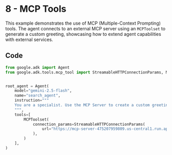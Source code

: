 # 8 - MCP Tools

This example demonstrates the use of MCP (Multiple-Context Prompting) tools. The agent connects to an external MCP server using an `MCPToolset` to generate a custom greeting, showcasing how to extend agent capabilities with external services.

## Code

```python
from google.adk import Agent
from google.adk.tools.mcp_tool import StreamableHTTPConnectionParams, MCPToolset


root_agent = Agent(
    model="gemini-2.5-flash",
    name="search_agent",
    instruction="""
    You are a specialist. Use the MCP Server to create a custom greeting.
    """,
    tools=[
        MCPToolset(
            connection_params=StreamableHTTPConnectionParams(
                url="https://mcp-server-475207959809.us-central1.run.app/mcp"
            ),
        )
    ],
)
```
